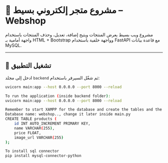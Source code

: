 

# 🛒 مشروع متجر إلكتروني بسيط – Webshop

مشروع ويب بسيط يعرض المنتجات ويتيح إضافة، تعديل، وحذف المنتجات باستخدام واجهة أمامية بـ HTML + Bootstrap وواجهة خلفية باستخدام FastAPI مع قاعدة بيانات MySQL.

---

## 🚀 تشغيل التطبيق

ادخل إلى مجلد `backend` ثم شغّل السيرفر باستخدام:

```bash
uvicorn main:app --host 0.0.0.0 --port 8000 --reload

To run the application (inside backend folder):
uvicorn main:app --host 0.0.0.0 --port 8000 --reload

Remember to start XAMPP for the database and create the tables and the dadtabase
Database name: webshop.., change it later inside main.py
CREATE TABLE products (
    id INT AUTO_INCREMENT PRIMARY KEY,
    name VARCHAR(255),
    price FLOAT,
    image_url VARCHAR(255)
);

To install sql connector
pip install mysql-connector-python


